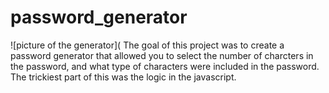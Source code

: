 # password_generator
![picture of the generator](
The goal of this project was to create a password generator that allowed you to select the number of charcters in the password, and what type of characters were included in the password.
The trickiest part of this was the logic in the javascript. 
